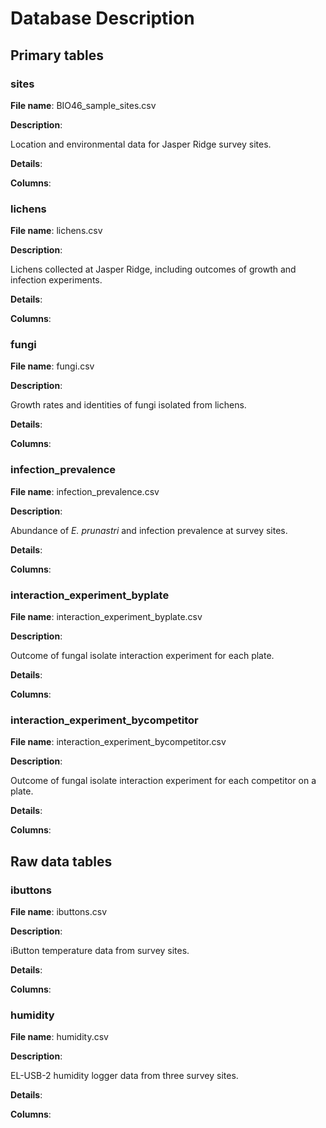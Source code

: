 # Database Description

## Primary tables

### sites

**File name**: BIO46_sample_sites.csv

**Description**:

Location and environmental data for Jasper Ridge survey sites.

**Details**:


**Columns**:



### lichens

**File name**: lichens.csv

**Description**: 

Lichens collected at Jasper Ridge, including outcomes of growth and infection experiments.

**Details**:


**Columns**:


### fungi

**File name**: fungi.csv

**Description**:

Growth rates and identities of fungi isolated from lichens.

**Details**:


**Columns**:



### infection_prevalence

**File name**: infection_prevalence.csv

**Description**: 

Abundance of *E. prunastri* and infection prevalence at survey sites. 

**Details**:


**Columns**:



### interaction_experiment_byplate

**File name**: interaction_experiment_byplate.csv

**Description**: 

Outcome of fungal isolate interaction experiment for each plate.

**Details**:


**Columns**:



### interaction_experiment_bycompetitor

**File name**: interaction_experiment_bycompetitor.csv

**Description**:

Outcome of fungal isolate interaction experiment for each competitor on a plate.

**Details**:


**Columns**:



## Raw data tables

### ibuttons

**File name**: ibuttons.csv

**Description**:

iButton temperature data from survey sites.

**Details**:


**Columns**:



### humidity

**File name**: humidity.csv

**Description**:

EL-USB-2 humidity logger data from three survey sites.

**Details**:


**Columns**:

